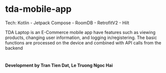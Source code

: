 # tda-mobile-app
Tech: Kotlin - Jetpack Compose - RoomDB - RetrofitV2 - Hilt

TDA Laptop is an E-Commerce mobile app have features such as viewing products, changing user information, and logging in/registering. 
The basic functions are processed on the device and combined with API calls from the backend
#
<h4>Development by Tran Tien Dat, Le Truong Ngoc Hai</h4>
